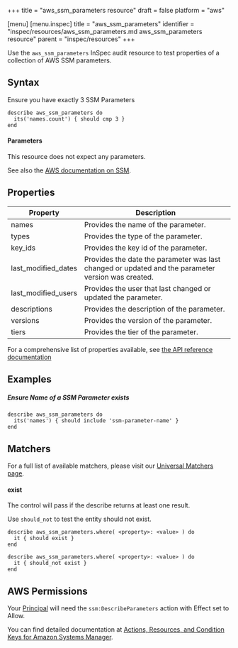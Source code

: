 +++
title = "aws_ssm_parameters resource"
draft = false
platform = "aws"

[menu]
  [menu.inspec]
    title = "aws_ssm_parameters"
    identifier = "inspec/resources/aws_ssm_parameters.md aws_ssm_parameters resource"
    parent = "inspec/resources"
+++


Use the `aws_ssm_parameters` InSpec audit resource to test properties of a collection of AWS SSM parameters.

## Syntax

 Ensure you have exactly 3 SSM Parameters

    describe aws_ssm_parameters do
      its('names.count') { should cmp 3 }
    end
    
#### Parameters

This resource does not expect any parameters.

See also the [AWS documentation on SSM](https://docs.aws.amazon.com/systems-manager/?id=docs_gateway).

## Properties

|Property                     | Description|
| ---                         | --- |
|names    | Provides the name of the parameter. |
|types    | Provides the type of the parameter. |
|key_ids    | Provides the key id of the parameter. |
|last\_modified\_dates    | Provides the date the parameter was last changed or updated and the parameter version was created. |
|last\_modified\_users    | Provides the user that last changed or updated the parameter. |
|descriptions    | Provides the description of the parameter. |
|versions    | Provides the version of the parameter. |
|tiers    | Provides the tier of the parameter. |

For a comprehensive list of properties available, see [the API reference documentation](https://docs.aws.amazon.com/systems-manager/latest/APIReference/API_Parameter.html)

## Examples

##### Ensure Name of a SSM Parameter exists
    describe aws_ssm_parameters do
      its('names') { should include 'ssm-parameter-name' }
    end

## Matchers

For a full list of available matchers, please visit our [Universal Matchers page](https://www.inspec.io/docs/reference/matchers/).

#### exist

The control will pass if the describe returns at least one result.

Use `should_not` to test the entity should not exist.

    describe aws_ssm_parameters.where( <property>: <value> ) do
      it { should exist }
    end

    describe aws_ssm_parameters.where( <property>: <value> ) do
      it { should_not exist }
    end

## AWS Permissions

Your [Principal](https://docs.aws.amazon.com/IAM/latest/UserGuide/intro-structure.html#intro-structure-principal) will need the `ssm:DescribeParameters` action with Effect set to Allow.

You can find detailed documentation at [Actions, Resources, and Condition Keys for Amazon Systems Manager](https://docs.aws.amazon.com/IAM/latest/UserGuide/list_awssystemsmanager.html).